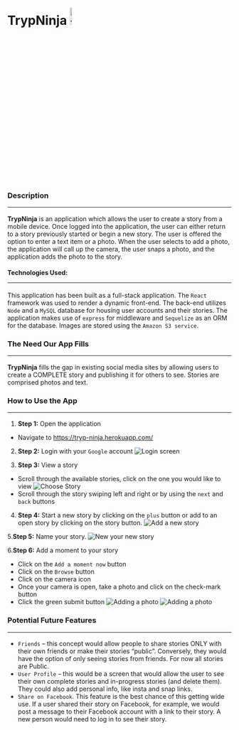 # TrypNinja <img src="client\src\logo.png" alt="trypninja" width="10%"/>  


  

### Description<hr/>
<strong>TrypNinja</strong> is an application which allows the user to create a story from a mobile device. Once logged into the application, the user can either return to a story previously started or begin a new story. The user is offered the option to enter a text item or a photo. When the user selects to add a photo, the application will call up the camera, the user snaps a photo, and the application adds the photo to the story.

#### Technologies Used:<hr/>
This application has been built as a full-stack application. The `React` framework was used to render a dynamic front-end. The back-end utilizes `Node` and a `MySQL` database for housing user accounts and their stories. The application makes use of `express` for middleware and `Sequelize` as an ORM for the database. Images are stored using the `Amazon S3 service`.
 
### The Need Our App Fills<hr/>
<strong>TrypNinja</strong> fills the gap in existing social media sites by allowing users to create a COMPLETE story and publishing it for others to see.  Stories are comprised photos and text.

### How to Use the App<hr/>
1. <strong>Step 1:</strong> Open the application
* Navigate to https://tryp-ninja.herokuapp.com/

2. <strong>Step 2:</strong> Login with your `Google` account
![Login screen](client/src/images/Login.png)

3. <strong>Step 3:</strong> View a story
* Scroll through the available stories, click on the one you would like to view 
![Choose Story](client/src/images/ChooseStory.png)
* Scroll through the story swiping left and right or by using the `next` and `back` buttons

4. <strong>Step 4:</strong> Start a new story by clicking on the `plus` button or add to an open story by clicking on the story button.
![Add a new story](client/src/images/NewStory.png)

5.<strong>Step 5:</strong> Name your story. 
![New your new story](client/src/images/NameNewStory.png)

6.<strong>Step 6:</strong> Add a moment to your story
* Click on the `Add a moment now` button
* Click on the `Browse` button
* Click on the camera icon
* Once your camera is open, take a photo and click on the check-mark button
* Click the green submit button
![Adding a photo](client/src/images/AddMoment-small.png)
![Adding a photo](client/src/images/NewMoment.png)

### Potential Future Features<hr/>
* `Friends` – this concept would allow people to share stories ONLY with their own friends or make their stories “public”.  Conversely, they would have the option of only seeing stories from friends.  For now all stories are Public.
* `User Profile` – this would be a screen that would allow the user to see their own complete stories and in-progress stories (and delete them).  They could also add personal info, like insta and snap links.
* `Share on Facebook`.  This feature is the best chance of this getting wide use.  If a user shared their story on Facebook, for example, we would post a message to their Facebook account with a link to their story.  A new person would need to log in to see their story.  





